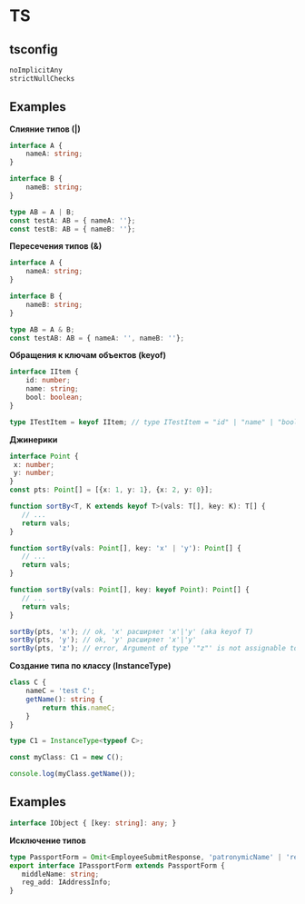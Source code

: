 # TS

## tsconfig

```ts
noImplicitAny
strictNullChecks
```

## Examples

**Слияние типов (|)**   
```ts
interface A {
    nameA: string;
}

interface B {
    nameB: string;
}

type AB = A | B;
const testA: AB = { nameA: ''};
const testB: AB = { nameB: ''};
```
**Пересечения типов (&)**  
```ts
interface A {
    nameA: string;
}

interface B {
    nameB: string;
}

type AB = A & B;
const testAB: AB = { nameA: '', nameB: ''};
```
**Обращения к ключам объектов (keyof)**  
```ts
interface IItem {
    id: number;
    name: string;
    bool: boolean;
}

type ITestItem = keyof IItem; // type ITestItem = "id" | "name" | "bool"
```
**Джинерики**  
```ts
interface Point {
 x: number;
 y: number;
}
const pts: Point[] = [{x: 1, y: 1}, {x: 2, y: 0}];

function sortBy<T, K extends keyof T>(vals: T[], key: K): T[] {
   // ...
   return vals;
}

function sortBy(vals: Point[], key: 'x' | 'y'): Point[] {
   // ...
   return vals;
}

function sortBy(vals: Point[], key: keyof Point): Point[] {
   // ...
   return vals;
}

sortBy(pts, 'x'); // ok, 'x' расширяет 'x'|'y' (aka keyof T)
sortBy(pts, 'y'); // ok, 'y' расширяет 'x'|'y'
sortBy(pts, 'z'); // error, Argument of type '"z"' is not assignable to parameter of type '"x" | "y"'.
```
**Создание типа по классу (InstanceType<typeof CLASS_NAME>)**  
```ts
class C {
    nameC = 'test C';
    getName(): string { 
        return this.nameC;
    }
}

type C1 = InstanceType<typeof C>;

const myClass: C1 = new C();

console.log(myClass.getName());
```

## Examples
 
 ```ts
 interface IObject { [key: string]: any; }
 ```

**Исключение типов**   
```ts
type PassportForm = Omit<EmployeeSubmitResponse, 'patronymicName' | 'registrationAddress'>;  
export interface IPassportForm extends PassportForm {  
   middleName: string;  
   reg_add: IAddressInfo;  
}
```
<!--stackedit_data:
eyJoaXN0b3J5IjpbMTE1NTQyMDg5LDQxMjUzNDE3NywtMTc3Mj
Y0NDU2OCwtMjc5MjI0ODkyXX0=
-->